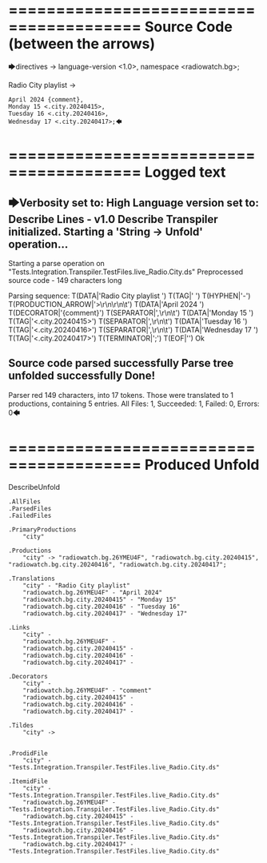 ========================================
Source Code (between the arrows)
========================================

🡆directives ->
	language-version <1.0>,
	namespace <radiowatch.bg>;

Radio City playlist <city> ->

	April 2024 {comment},
	Monday 15 <.city.20240415>,
	Tuesday 16 <.city.20240416>,
	Wednesday 17 <.city.20240417>;🡄

========================================
Logged text
========================================

🡆Verbosity set to: High
Language version set to: Describe Lines - v1.0
Describe Transpiler initialized.
Starting a 'String -> Unfold' operation...
------------------------
Starting a parse operation on "Tests.Integration.Transpiler.TestFiles.live_Radio.City.ds"
Preprocessed source code - 149 characters long

Parsing sequence: T(DATA|'Radio City playlist ') T(TAG|'<city> ') T(HYPHEN|'-') T(PRODUCTION_ARROW|'>\r\n\r\n\t') T(DATA|'April 2024 ') T(DECORATOR|'{comment}') T(SEPARATOR|',\r\n\t') T(DATA|'Monday 15 ') T(TAG|'<.city.20240415>') T(SEPARATOR|',\r\n\t') T(DATA|'Tuesday 16 ') T(TAG|'<.city.20240416>') T(SEPARATOR|',\r\n\t') T(DATA|'Wednesday 17 ') T(TAG|'<.city.20240417>') T(TERMINATOR|';') T(EOF|'<EOF>') Ok

Source code parsed successfully
Parse tree unfolded successfully
Done!
------------------------
Parser red 149 characters, into 17 tokens.
Those were translated to 1 productions, containing 5 entries.
All Files: 1, Succeeded: 1, Failed: 0, Errors: 0🡄

========================================
Produced Unfold
========================================

DescribeUnfold

    .AllFiles
    .ParsedFiles
    .FailedFiles

    .PrimaryProductions
        "city" 

    .Productions
        "city" -> "radiowatch.bg.26YMEU4F", "radiowatch.bg.city.20240415", "radiowatch.bg.city.20240416", "radiowatch.bg.city.20240417";

    .Translations
        "city" - "Radio City playlist"
        "radiowatch.bg.26YMEU4F" - "April 2024"
        "radiowatch.bg.city.20240415" - "Monday 15"
        "radiowatch.bg.city.20240416" - "Tuesday 16"
        "radiowatch.bg.city.20240417" - "Wednesday 17"

    .Links
        "city" - 
        "radiowatch.bg.26YMEU4F" - 
        "radiowatch.bg.city.20240415" - 
        "radiowatch.bg.city.20240416" - 
        "radiowatch.bg.city.20240417" - 

    .Decorators
        "city" - 
        "radiowatch.bg.26YMEU4F" - "comment"
        "radiowatch.bg.city.20240415" - 
        "radiowatch.bg.city.20240416" - 
        "radiowatch.bg.city.20240417" - 

    .Tildes
        "city" -> 


    .ProdidFile
        "city" - "Tests.Integration.Transpiler.TestFiles.live_Radio.City.ds"

    .ItemidFile
        "city" - "Tests.Integration.Transpiler.TestFiles.live_Radio.City.ds"
        "radiowatch.bg.26YMEU4F" - "Tests.Integration.Transpiler.TestFiles.live_Radio.City.ds"
        "radiowatch.bg.city.20240415" - "Tests.Integration.Transpiler.TestFiles.live_Radio.City.ds"
        "radiowatch.bg.city.20240416" - "Tests.Integration.Transpiler.TestFiles.live_Radio.City.ds"
        "radiowatch.bg.city.20240417" - "Tests.Integration.Transpiler.TestFiles.live_Radio.City.ds"

